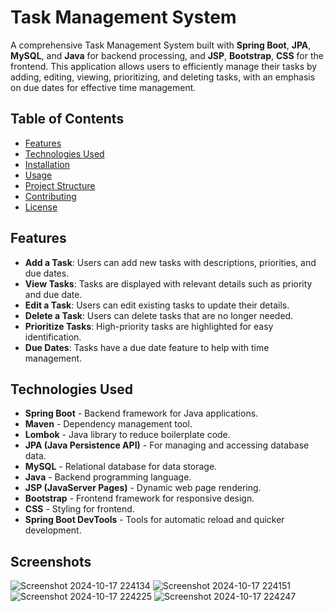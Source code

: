 # Task Management System

A comprehensive Task Management System built with **Spring Boot**, **JPA**, **MySQL**, and **Java** for backend processing, and **JSP**, **Bootstrap**, **CSS** for the frontend. This application allows users to efficiently manage their tasks by adding, editing, viewing, prioritizing, and deleting tasks, with an emphasis on due dates for effective time management.

## Table of Contents
- [Features](#features)
- [Technologies Used](#technologies-used)
- [Installation](#installation)
- [Usage](#usage)
- [Project Structure](#project-structure)
- [Contributing](#contributing)
- [License](#license)

## Features

- **Add a Task**: Users can add new tasks with descriptions, priorities, and due dates.
- **View Tasks**: Tasks are displayed with relevant details such as priority and due date.
- **Edit a Task**: Users can edit existing tasks to update their details.
- **Delete a Task**: Users can delete tasks that are no longer needed.
- **Prioritize Tasks**: High-priority tasks are highlighted for easy identification.
- **Due Dates**: Tasks have a due date feature to help with time management.

## Technologies Used

- **Spring Boot** - Backend framework for Java applications.
- **Maven** - Dependency management tool.
- **Lombok** - Java library to reduce boilerplate code.
- **JPA (Java Persistence API)** - For managing and accessing database data.
- **MySQL** - Relational database for data storage.
- **Java** - Backend programming language.
- **JSP (JavaServer Pages)** - Dynamic web page rendering.
- **Bootstrap** - Frontend framework for responsive design.
- **CSS** - Styling for frontend.
- **Spring Boot DevTools** - Tools for automatic reload and quicker development.

## Screenshots

![Screenshot 2024-10-17 224134](https://github.com/user-attachments/assets/89fd4d66-56aa-4e3a-ac3a-fe268e9ce774)
![Screenshot 2024-10-17 224151](https://github.com/user-attachments/assets/0e8a6c4e-cb0a-47ab-810d-31d0fc28499b)
![Screenshot 2024-10-17 224225](https://github.com/user-attachments/assets/734365d1-3592-436d-b961-9998e5189b3c)
![Screenshot 2024-10-17 224247](https://github.com/user-attachments/assets/7d792c8b-bbe1-4b01-87f9-9c9f51e4ae03)

